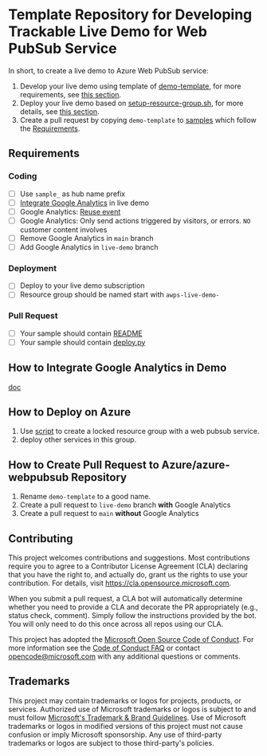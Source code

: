 # Template Repository for Developing Trackable Live Demo for Web PubSub Service

In short, to create a live demo to Azure Web PubSub service:

1. Develop your live demo using template of [demo-template](./demo-template/), for more requirements, see [this section](#coding).
2. Deploy your live demo based on [setup-resource-group.sh](./deploy/common/setup-resource-group.sh), for more details, see [this section](#how-to-deploy-on-azure).
3. Create a pull request by copying `demo-template` to [samples](https://github.com/Azure/azure-webpubsub/tree/main/samples/javascript) which follow the [Requirements](#requirements).

## Requirements

### Coding

- [ ] Use `sample_` as hub name prefix
- [ ] [Integrate Google Analytics](docs/how-to-integrate-google-analytics.md) in live demo
- [ ] Google Analytics: [Reuse event](docs/how-to-integrate-google-analytics.md#custom-methods)
- [ ] Google Analytics: Only send actions triggered by visitors, or errors. `NO` customer content involves
- [ ] Remove Google Analytics in `main` branch
- [ ] Add Google Analytics in `live-demo` branch

### Deployment

- [ ] Deploy to your live demo subscription
- [ ] Resource group should be named start with `awps-live-demo-`

### Pull Request

- [ ] Your sample should contain [README](./demo-template/README.md)
- [ ] Your sample should contain [deploy.py](./demo-template/deploy/deploy.sh)

## How to Integrate Google Analytics in Demo

[doc](docs/how-to-integrate-google-analytics.md)

## How to Deploy on Azure

1. Use [script](./deploy/common/setup-resource-group.sh) to create a locked resource group with a web pubsub service.
2. deploy other services in this group.

## How to Create Pull Request to Azure/azure-webpubsub Repository

1. Rename `demo-template` to a good name.
2. Create a pull request to `live-demo` branch **with** Google Analytics
3. Create a pull request to `main` **without** Google Analytics

## Contributing

This project welcomes contributions and suggestions.  Most contributions require you to agree to a
Contributor License Agreement (CLA) declaring that you have the right to, and actually do, grant us
the rights to use your contribution. For details, visit https://cla.opensource.microsoft.com.

When you submit a pull request, a CLA bot will automatically determine whether you need to provide
a CLA and decorate the PR appropriately (e.g., status check, comment). Simply follow the instructions
provided by the bot. You will only need to do this once across all repos using our CLA.

This project has adopted the [Microsoft Open Source Code of Conduct](https://opensource.microsoft.com/codeofconduct/).
For more information see the [Code of Conduct FAQ](https://opensource.microsoft.com/codeofconduct/faq/) or
contact [opencode@microsoft.com](mailto:opencode@microsoft.com) with any additional questions or comments.

## Trademarks

This project may contain trademarks or logos for projects, products, or services. Authorized use of Microsoft 
trademarks or logos is subject to and must follow 
[Microsoft's Trademark & Brand Guidelines](https://www.microsoft.com/en-us/legal/intellectualproperty/trademarks/usage/general).
Use of Microsoft trademarks or logos in modified versions of this project must not cause confusion or imply Microsoft sponsorship.
Any use of third-party trademarks or logos are subject to those third-party's policies.
